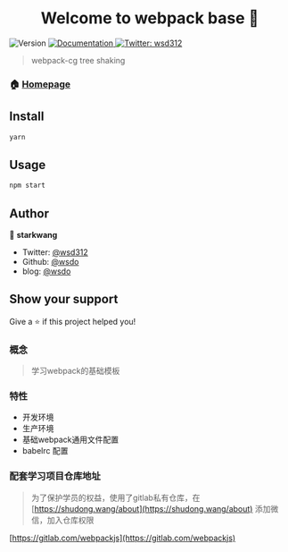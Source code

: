 <!--
 * @Author: starkwang
 * @Contact me: https://shudong.wang/about
 * @Date: 2020-02-11 17:33:57
 * @LastEditors  : starkwang
 * @LastEditTime : 2020-02-17 14:52:30
 * @Description: file content
 -->
<h1 align="center">Welcome to webpack base 👋</h1>
<p>
  <img alt="Version" src="https://img.shields.io/badge/version-1.0.0-blue.svg?cacheSeconds=2592000" />
  <a href="https://shudong.wang/treeshking.html">
    <img alt="Documentation" src="https://img.shields.io/badge/documentation-yes-brightgreen.svg" target="_blank" />
  </a>
  <a href="https://twitter.com/wsd312">
    <img alt="Twitter: wsd312" src="https://img.shields.io/twitter/follow/wsd312.svg?style=social" target="_blank" />
  </a>
</p>

> webpack-cg tree shaking

### 🏠 [Homepage](https://shudong.wang)

## Install

```sh
yarn
```

## Usage

```sh
npm start
```

## Author

👤 **starkwang**

* Twitter: [@wsd312](https://twitter.com/wsd312)
* Github: [@wsdo](https://github.com/wsdo)
* blog: [@wsdo](https://shudong.wang)

## Show your support

Give a ⭐️ if this project helped you!


### 概念
> 学习webpack的基础模板

### 特性
* 开发环境
* 生产环境
* 基础webpack通用文件配置
* babelrc 配置

### 配套学习项目仓库地址
> 为了保护学员的权益，使用了gitlab私有仓库，在 [https://shudong.wang/about](https://shudong.wang/about) 添加微信，加入仓库权限

[https://gitlab.com/webpackjs](https://gitlab.com/webpackjs)
